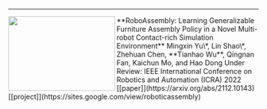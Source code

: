 ---
<img width="215" height="150" align="left" src="https://raw.githubusercontent.com/tianhaowuhz/tianhaowuhz.github.io/gh-pages/images/roboassembly.png"/> 
**RoboAssembly: Learning Generalizable Furniture Assembly Policy in a Novel Multi-robot Contact-rich Simulation Environment**  
Mingxin Yu\*, Lin Shao\*, Zhehuan Chen, **Tianhao Wu**, Qingnan Fan, Kaichun Mo, and Hao Dong  
Under Review: IEEE International Conference on Robotics and Automation (ICRA) 2022  
[[paper]](https://arxiv.org/abs/2112.10143) [[project]](https://sites.google.com/view/roboticassembly)
